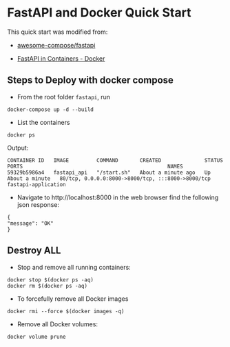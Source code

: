 # FastAPI and Docker Quick Start

This quick start was modified from:
- [awesome-compose/fastapi](https://github.com/docker/awesome-compose/tree/master/fastapi)

- [FastAPI in Containers - Docker](https://fastapi.tiangolo.com/deployment/docker/)


## Steps to Deploy with docker compose

- From the root folder `fastapi`, run
```commandline
docker-compose up -d --build
```
- List the containers
```commandline
docker ps
```

Output:
```text
CONTAINER ID   IMAGE         COMMAND       CREATED              STATUS              PORTS                                               NAMES
59329b5986a4   fastapi_api   "/start.sh"   About a minute ago   Up About a minute   80/tcp, 0.0.0.0:8000->8000/tcp, :::8000->8000/tcp   fastapi-application

```

- Navigate to http://localhost:8000 in the web browser find the following json response:
```text
{
"message": "OK"
}
```

## Destroy ALL

* Stop and remove all running containers:

```commandline
docker stop $(docker ps -aq)
docker rm $(docker ps -aq)
```

* To forcefully remove all Docker images

```commandline
docker rmi --force $(docker images -q)
```

* Remove all Docker volumes:

```commandline
docker volume prune
```



